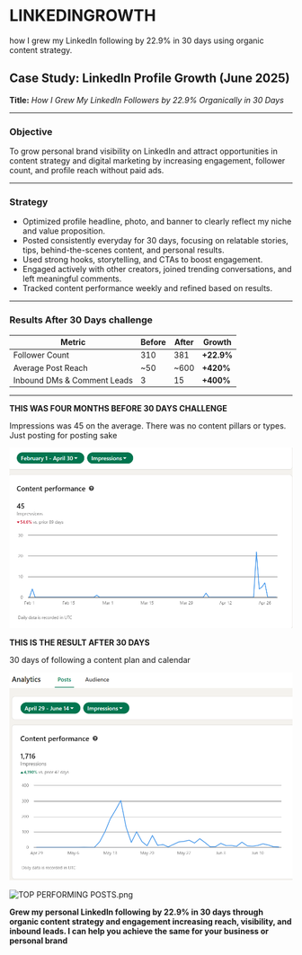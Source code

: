 # LINKEDINGROWTH
how I grew my LinkedIn following by 22.9% in 30 days using organic content strategy.
## **Case Study: LinkedIn Profile Growth (June 2025)**

**Title:** *How I Grew My LinkedIn Followers by 22.9% Organically in 30 Days*

---

### **Objective**

To grow personal brand visibility on LinkedIn and attract opportunities in content strategy and digital marketing by increasing engagement, follower count, and profile reach without paid ads.

---

### **Strategy**

- Optimized profile headline, photo, and banner to clearly reflect my niche and value proposition.
- Posted consistently everyday for 30 days, focusing on relatable stories, tips, behind-the-scenes content, and personal results.
- Used strong hooks, storytelling, and CTAs to boost engagement.
- Engaged actively with other creators, joined trending conversations, and left meaningful comments.
- Tracked content performance weekly and refined based on results.

---

### **Results After 30 Days challenge**

| Metric | Before | After | Growth |
| --- | --- | --- | --- |
| Follower Count | 310 | 381 | **+22.9%** |
| Average Post Reach | ~50 | ~600 | **+420%** |
| Inbound DMs & Comment Leads | 3 | 15 | **+400%** |

---

**THIS WAS FOUR MONTHS BEFORE 30 DAYS CHALLENGE**

Impressions was 45 on the average. There was no content pillars or types. Just posting for posting sake

![BEFORE 30 DAYS CHALLENGE.png](https://github.com/Ibukun-Oluwatosin/LINKEDINGROWTH/blob/main/BEFORE%2030%20DAYS%20CHALLENGE.png)

**THIS IS THE RESULT AFTER 30 DAYS** 

30 days of following a content plan and calendar

![AFTER CHALLENGE.png](https://github.com/Ibukun-Oluwatosin/LINKEDINGROWTH/blob/main/AFTER%20CHALLENGE.png)

![TOP PERFORMING POSTS.png](attachment:c1dce389-b204-44a7-b7b0-e4fc7553965b:TOP_PERFORMING_POSTS.png)

**Grew my personal LinkedIn following by 22.9% in 30 days through organic content strategy and engagement increasing reach, visibility, and inbound leads. I can help you achieve the same for your business or personal brand**
